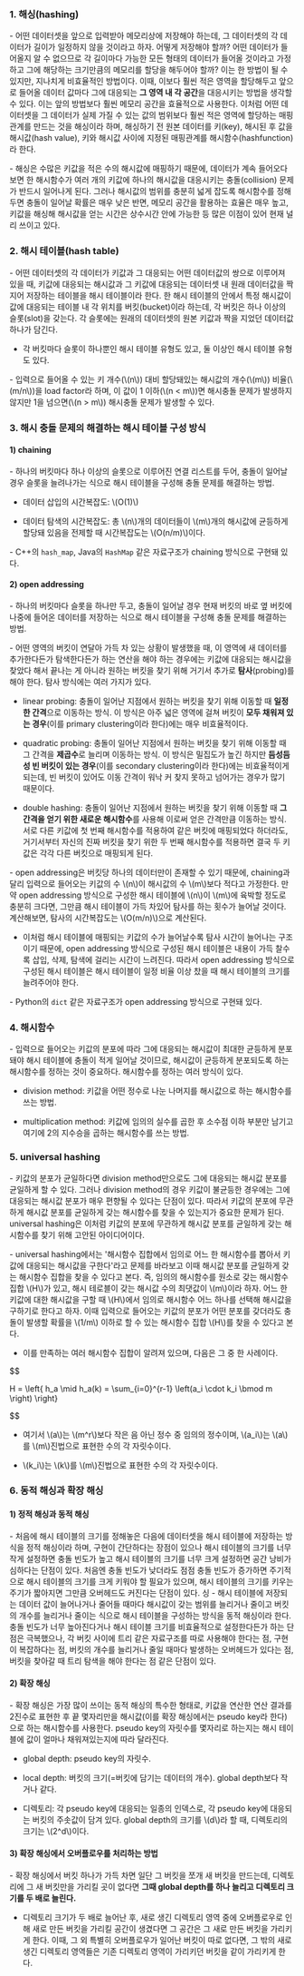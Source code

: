 ### 1. 해싱(hashing)

\- 어떤 데이터셋을 앞으로 입력받아 메모리상에 저장해야 하는데, 그 데이터셋의 각 데이터가 길이가 일정하지 않을 것이라고 하자. 어떻게 저장해야 할까? 어떤 데이터가 들어올지 알 수 없으므로 각 길이마다 가능한 모든 형태의 데이터가 들어올 것이라고 가정하고 그에 해당하는 크기만큼의 메모리를 할당을 해두어야 할까? 이는 한 방법이 될 수 있지만, 지나치게 비효율적인 방법이다. 이때, 이보다 훨씬 적은 영역을 할당해두고 앞으로 들어올 데이터 값마다 그에 대응되는 **그 영역 내 각 공간**을 대응시키는 방법을 생각할 수 있다. 이는 앞의 방법보다 훨씬 메모리 공간을 효율적으로 사용한다. 이처럼 어떤 데이터셋을 그 데이터가 실제 가질 수 있는 값의 범위보다 훨씬 적은 영역에 할당하는 매핑 관계를 만드는 것을 해싱이라 하며, 해싱하기 전 원본 데이터를 키(key), 해시된 후 값을 해시값(hash value), 키와 해시값 사이에 지정된 매핑관계를 해시함수(hashfunction)라 한다.

\- 해싱은 수많은 키값을 적은 수의 해시값에 매핑하기 때문에, 데이터가 계속 들어오다 보면 한 해시함수가 여러 개의 키값에 하나의 해시값을 대응시키는 충돌(collision) 문제가 반드시 일어나게 된다. 그러나 해시값의 범위를 충분히 넓게 잡도록 해시함수를 정해두면 충돌이 일어날 확률은 매우 낮은 반면, 메모리 공간을 활용하는 효율은 매우 높고, 키값을 해싱해 해시값을 얻는 시간은 상수시간 안에 가능한 등 많은 이점이 있어 현재 널리 쓰이고 있다.


### 2. 해시 테이블(hash table)

\- 어떤 데이터셋의 각 데이터가 키값과 그 대응되는 어떤 데이터값의 쌍으로 이루어져 있을 때, 키값에 대응되는 해시값과 그 키값에 대응되는 데이터셋 내 원래 데이터값을 짝지어 저장하는 테이블을 해시 테이블이라 한다. 한 해시 테이블의 안에서 특정 해시값이 값에 대응되는 테이블 내 각 위치를 버킷(bucket)이라 하는데, 각 버킷은 하나 이상의 슬롯(slot)을 갖는다. 각 슬롯에는 원래의 데이터셋의 원본 키값과 짝을 지었던 데이터값 하나가 담긴다.

- 각 버킷마다 슬롯이 하나뿐인 해시 테이블 유형도 있고, 둘 이상인 해시 테이블 유형도 있다.

\- 입력으로 들어올 수 있는 키 개수(\\(n\\)) 대비 할당돼있는 해시값의 개수(\\(m\\)) 비율(\\(m/n\\))을 load factor라 하며, 이 값이 1 이하(\\(n < m\\))면 해시충돌 문제가 발생하지 않지만 1을 넘으면(\\(n > m\\)) 해시충돌 문제가 발생할 수 있다.


### 3. 해시 충돌 문제의 해결하는 해시 테이블 구성 방식

#### 1) chaining

\- 하나의 버킷마다 하나 이상의 슬롯으로 이루어진 연결 리스트를 두어, 충돌이 일어날 경우 슬롯을 늘려나가는 식으로 해시 테이블을 구성해 충돌 문제를 해결하는 방법. 

- 데이터 삽입의 시간복잡도: \\(O(1)\\)

- 데이터 탐색의 시간복잡도: 총 \\(n\\)개의 데이터들이 \\(m\\)개의 해시값에 균등하게 할당돼 있음을 전제할 때 시간복잡도는 \\(O(n/m)\\)이다.

\- C++의 `hash_map`, Java의 `HashMap` 같은 자료구조가 chaining 방식으로 구현돼 있다.

#### 2) open addressing

\- 하나의 버킷마다 슬롯을 하나만 두고, 충돌이 일어날 경우 현재 버킷의 바로 옆 버킷에 나중에 들어온 데이터를 저장하는 식으로 해시 테이블을 구성해 충돌 문제를 해결하는 방법. 

\- 어떤 영역의 버킷이 연달아 가득 차 있는 상황이 발생했을 때, 이 영역에 새 데이터를 추가한다든가 탐색한다든가 하는 연산을 해야 하는 경우에는 키값에 대응되는 해시값을 찾았다 해서 끝나는 게 아니라 원하는 버킷을 찾기 위해 거기서 추가로 **탐사**(probing)를 해야 한다. 탐사 방식에는 여러 가지가 있다.

- linear probing: 충돌이 일어난 지점에서 원하는 버킷을 찾기 위해 이동할 때 **일정한 간격**으로 이동하는 방식. 이 방식은 아주 넓은 영역에 걸쳐 버킷이 **모두 채워져 있는 경우**(이를 primary clustering이라 한다)에는 매우 비효율적이다. 

- quadratic probing: 충돌이 일어난 지점에서 원하는 버킷을 찾기 위해 이동할 때 그 간격을 **제곱수**로 늘리며 이동하는 방식. 이 방식은 밀집도가 높긴 하지만 **듬성듬성 빈 버킷이 있는 경우**(이를 secondary clustering이라 한다)에는 비효율적이게 되는데, 빈 버킷이 있어도 이동 간격이 워낙 커 찾지 못하고 넘어가는 경우가 많기 때문이다.

- double hashing: 충돌이 일어난 지점에서 원하는 버킷을 찾기 위해 이동할 때 **그 간격을 얻기 위한 새로운 해시함수**를 사용해 이로써 얻은 간격만큼 이동하는 방식. 서로 다른 키값에 첫 번째 해시함수를 적용하여 같은 버킷에 매핑되었다 하더라도, 거기서부터 자신의 진짜 버킷을 찾기 위한 두 번째 해시함수를 적용하면 결국 두 키값은 각각 다른 버킷으로 매핑되게 된다.

\- open addressing은 버킷당 하나의 데이터만이 존재할 수 있기 때문에, chaining과 달리 입력으로 들어오는 키값의 수 \\(n\\)이 해시값의 수 \\(m\\)보다 적다고 가정한다. 만약 open addressing 방식으로 구성한 해시 테이블에 \\(n\\)이 \\(m\\)에 육박할 정도로 충분히 크다면, 그만큼 해시 테이블이 가득 차있어 탐사를 하는 횟수가 늘어날 것이다. 계산해보면, 탐사의 시간복잡도는 \\(O(m/n)\\)으로 계산된다. 

- 이처럼 해시 테이블에 매핑되는 키값의 수가 늘어날수록 탐사 시간이 늘어나는 구조이기 때문에, open addressing 방식으로 구성된 해시 테이블은 내용이 가득 찰수록 삽입, 삭제, 탐색에 걸리는 시간이 느려진다. 따라서 open addressing 방식으로 구성된 해시 테이블은 해시 테이블이 일정 비율 이상 찼을 때 해시 테이블의 크기를 늘려주어야 한다.


\- Python의 `dict` 같은 자료구조가 open addressing 방식으로 구현돼 있다.

### 4. 해시함수

\- 입력으로 들어오는 키값의 분포에 따라 그에 대응되는 해시값이 최대한 균등하게 분포돼야 해시 테이블에 충돌이 적게 일어날 것이므로, 해시값이 균등하게 분포되도록 하는 해시함수를 정하는 것이 중요하다. 해시함수를 정하는 여러 방식이 있다.

- division method: 키값을 어떤 정수로 나눈 나머지를 해시값으로 하는 해시함수를 쓰는 방법.

- multiplication method: 키값에 임의의 실수를 곱한 후 소수점 이하 부분만 남기고 여기에 2의 지수승을 곱하는 해시함수를 쓰는 방법. 


### 5. universal hashing

\- 키값의 분포가 균일하다면 division method만으로도 그에 대응되는 해시값 분포를 균일하게 할 수 있다. 그러나 division method의 경우 키값이 불균등한 경우에는 그에 대응되는 해시값 분포가 매우 편향될 수 있다는 단점이 있다. 따라서 키값의 분포에 무관하게 해시값 분포를 균일하게 갖는 해시함수를 찾을 수 있는지가 중요한 문제가 된다. universal hashing은 이처럼 키값의 분포에 무관하게 해시값 분포를 균일하게 갖는 해시함수를 찾기 위해 고안된 아이디어이다.

\- universal hashing에서는 '해시함수 집합에서 임의로 어느 한 해시함수를 뽑아서 키값에 대응되는 해시값을 구한다'라고 문제를 바라보고 이때 해시값 분포를 균일하게 갖는 해시함수 집합을 찾을 수 있다고 본다. 즉, 임의의 해시함수를 원소로 갖는 해시함수 집합 \\(H\\)가 있고, 해시 테로블이 갖는 해시값 수의 최댓값이 \\(m\\)이라 하자. 어느 한 키값에 대한 해시값을 구할 때 \\(H\\)에서 임의로 해시함수 어느 하나를 선택해 해시값을 구하기로 한다고 하자. 이때 입력으로 들어오는 키값의 분포가 어떤 분포를 갖더라도 충돌이 발생할 확률을 \\(1/m\\) 이하로 할 수 있는 해시함수 집합 \\(H\\)를 찾을 수 있다고 본다.

- 이를 만족하는 여러 해시함수 집합이 알려져 있으며, 다음은 그 중 한 사례이다.

$$

H = \left\{ h_a \mid h_a(k) = \sum_{i=0}^{r-1} \left(a_i \cdot k_i \bmod m \right)  \right\}

$$

- 여기서 \\(a\\)는 \\(m^r\\)보다 작은 음 아닌 정수 중 임의의 정수이며, \\(a_i\\)는 \\(a\\)를 \\(m\\)진법으로 표현한 수의 각 자릿수이다.

- \\(k_i\\)는 \\(k\\)를 \\(m\\)진법으로 표현한 수의 각 자릿수이다.




### 6. 동적 해싱과 확장 해싱

#### 1) 정적 해싱과 동적 해싱

\- 처음에 해시 테이블의 크기를 정해놓은 다음에 데이터셋을 해시 테이블에 저장하는 방식을 정적 해싱이라 하며, 구현이 간단하다는 장점이 있으나 해시 테이블의 크기를 너무 작게 설정하면 충돌 빈도가 높고 해시 테이블의 크기를 너무 크게 설정하면 공간 낭비가 심하다는 단점이 있다. 처음엔 충돌 빈도가 낮더라도 점점 충돌 빈도가 증가하면 주기적으로 해시 테이블의 크기를 크게 키워야 할 필요가 있으며, 해시 테이블의 크기를 키우는 주기가 짧아지면 그만큼 오버헤드도 커진다는 단점이 있다.
싱
\- 해시 테이블에 저장되는 데이터 값이 늘어나거나 줄어들 때마다 해시값이 갖는 범위를 늘리거나 줄이고 버킷의 개수를 늘리거나 줄이는 식으로 해시 테이블을 구성하는 방식을 동적 해싱이라 한다. 충돌 빈도가 너무 높아진다거나 해시 테이블 크기를 비효율적으로 설정한다든가 하는 단점은 극복했으나, 각 버킷 사이에 트리 같은 자료구조를 따로 사용해야 한다는 점, 구현이 복잡하다는 점, 버킷의 개수를 늘리거나 줄일 때마다 발생하는 오버헤드가 있다는 점, 버킷을 찾아갈 때 트리 탐색을 해야 한다는 점 같은 단점이 있다.


#### 2) 확장 해싱

\- 확장 해싱은 가장 많이 쓰이는 동적 해싱의 특수한 형태로, 키값을 연산한 연산 결과를 2진수로 표현한 후 끝 몇자리만을 해시값(이를 확장 해싱에서는 pseudo key라 한다)으로 하는 해시함수를 사용한다. pseudo key의 자릿수를 몇자리로 하는지는 해시 테이블에 값이 얼마나 채워져있는지에 따라 달라진다. 

- global depth: pseudo key의 자릿수.

- local depth: 버킷의 크기(=버킷에 담기는 데이터의 개수). global depth보다 작거나 같다. 

- 디렉토리: 각 pseudo key에 대응되는 일종의 인덱스로, 각 pseudo key에 대응되는 버킷의 주솟값이 담겨 있다. global depth의 크기를 \\(d\\)라 할 때, 디렉토리의 크기는 \\(2^d\\)이다. 


#### 3) 확장 해싱에서 오버플로우를 처리하는 방법

\- 확장 해싱에서 버킷 하나가 가득 차면 일단 그 버킷을 쪼개 새 버킷을 만드는데, 디렉토리에 그 새 버킷만을 가리킬 곳이 없다면 **그때 global depth를 하나 늘리고 디렉토리 크기를 두 배로 늘린다.**

- 디렉토리 크기가 두 배로 늘어난 후, 새로 생긴 디렉토리 영역 중에 오버플로우로 인해 새로 만든 버킷을 가리킬 공간이 생겼다면 그 공간은 그 새로 만든 버킷을 가리키게 한다. 이때, 그 외 특별히 오버플로우가 일어난 버킷이 따로 없다면, 그 밖의 새로 생긴 디렉토리 영역들은 기존 디렉토리 영역이 가리키던 버킷을 같이 가리키게 한다.

